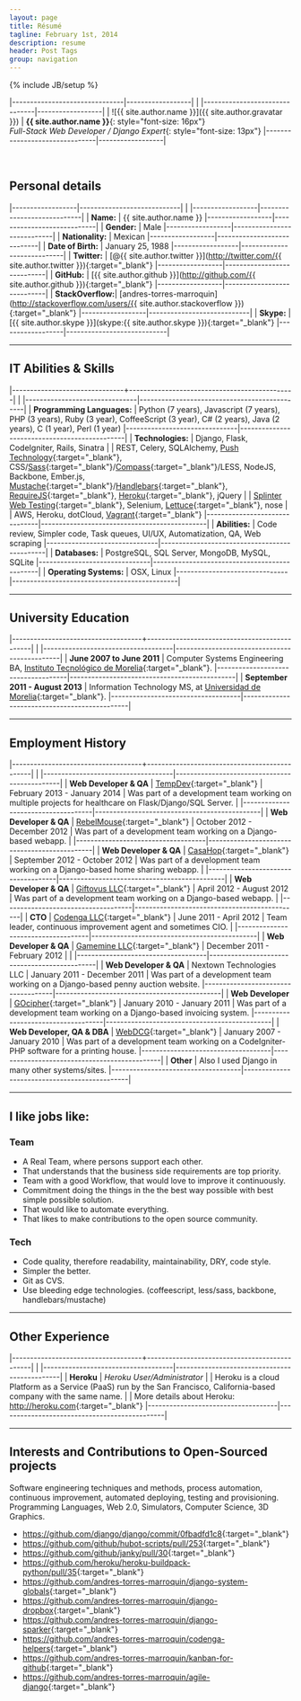 ```yaml
---
layout: page
title: Résumé
tagline: February 1st, 2014
description: resume
header: Post Tags
group: navigation
---
```

{% include JB/setup %}


|-------------------------------|------------------|
|
|-------------------------------|------------------|
| ![{{ site.author.name }}]({{ site.author.gravatar }}) | **{{ site.author.name }}**{: style="font-size: 16px"}<br/>*Full-Stack Web Developer / Django Expert*{: style="font-size: 13px"}
|-------------------------------|------------------|

<br/>

## Personal details

|------------------|----------------------------|
|
|------------------|----------------------------|
| **Name:**        | {{ site.author.name }}
|------------------|----------------------------|
| **Gender:**      | Male
|------------------|----------------------------|
| **Nationality:** | Mexican
|------------------|----------------------------|
| **Date of Birth:** | January 25, 1988
|------------------|----------------------------|
| **Twitter:**     | [@{{ site.author.twitter }}](http://twitter.com/{{ site.author.twitter }}){:target="_blank"}
|------------------|----------------------------|
| **GitHub:**      | [{{ site.author.github }}](http://github.com/{{ site.author.github }}){:target="_blank"}
|------------------|----------------------------|
| **StackOverflow:**| [andres-torres-marroquin](http://stackoverflow.com/users/{{ site.author.stackoverflow }}){:target="_blank"}
|------------------|----------------------------|
| **Skype:**       | [{{ site.author.skype }}](skype:{{ site.author.skype }}){:target="_blank"}
|------------------|----------------------------|

---------

## IT Abilities & Skills

|-------------------------------+----------------------------------------------|
|
|-------------------------------|----------------------------------------------|
| **Programming Languages:**    | Python (7 years), Javascript (7 years), PHP (3 years), Ruby (3 year), CoffeeScript (3 year), C# (2 years), Java (2 years), C (1 year), Perl (1 year)
|-------------------------------|----------------------------------------------|
| **Technologies:**             | Django, Flask, CodeIgniter, Rails, Sinatra
|                               | REST, Celery, SQLAlchemy, [Push Technology](http://en.wikipedia.org/wiki/Push_technology){:target="_blank"}, CSS/[Sass](http://sass-lang.com/){:target="_blank"}/[Compass](http://compass-style.org/){:target="_blank"}/LESS, NodeJS, Backbone, Ember.js, [Mustache](http://mustache.github.com/){:target="_blank"}/[Handlebars](http://handlebarsjs.com/){:target="_blank"}, [RequireJS](http://requirejs.org/){:target="_blank"}, [Heroku](http://www.heroku.com/){:target="_blank"}, jQuery
|                               | [Splinter Web Testing](http://splinter.cobrateam.info/){:target="_blank"}, Selenium, [Lettuce](http://lettuce.it/){:target="_blank"}, nose
|                               | AWS, Heroku, dotCloud, [Vagrant](http://www.vagrantup.com/){:target="_blank"}
|-------------------------------|----------------------------------------------|
| **Abilities:**                | Code review, Simpler code, Task queues, UI/UX, Automatization, QA, Web scraping
|-------------------------------|----------------------------------------------|
| **Databases:**                | PostgreSQL, SQL Server, MongoDB, MySQL, SQLite
|-------------------------------|----------------------------------------------|
| **Operating Systems:**        | OSX, Linux
|-------------------------------|----------------------------------------------|

---------

## University Education

|------------------------------------+----------------------------------------------|
|
|------------------------------------|----------------------------------------------|
| **June 2007 to June 2011**         | Computer Systems Engineering BA, [Instituto Tecnológico de Morelia](http://www.itmorelia.edu.mx/){:target="_blank"}.
|------------------------------------|----------------------------------------------|
| **September 2011 - August 2013**   | Information Technology MS, at [Universidad de Morelia](http://udemorelia.edu.mx/){:target="_blank"}.
|------------------------------------|----------------------------------------------|

---------

## Employment History

|------------------------------------+----------------------------------------------|
|
|------------------------------------|----------------------------------------------|
| **Web Developer & QA**             | [TempDev](http://tempdev.com){:target="_blank"}
| February 2013 - January 2014       | Was part of a development team working on multiple projects for healthcare on Flask/Django/SQL Server. |
|------------------------------------|----------------------------------------------|
| **Web Developer & QA**             | [RebelMouse](http://rebelmouse.com){:target="_blank"}
| October 2012 - December 2012       | Was part of a development team working on a Django-based webapp. |
|------------------------------------|----------------------------------------------|
| **Web Developer & QA**             | [CasaHop](http://casahop.com){:target="_blank"}
| September 2012 - October 2012      | Was part of a development team working on a Django-based home sharing webapp. |
|------------------------------------|----------------------------------------------|
| **Web Developer & QA**             | [Giftovus LLC](http://giftovus.com){:target="_blank"}
| April 2012 - August 2012           | Was part of a development team working on a Django-based webapp. |
|------------------------------------|----------------------------------------------|
| **CTO**                            | [Codenga LLC](http://codenga.com){:target="_blank"}
| June 2011 - April 2012             | Team leader, continuous improvement agent and sometimes CIO. |
|------------------------------------|----------------------------------------------|
| **Web Developer & QA**             | [Gamemine LLC](http://gamemine.com){:target="_blank"}
| December 2011 - February 2012      | |
|------------------------------------|----------------------------------------------|
| **Web Developer & QA**             | Nextown Technologies LLC
| January 2011 - December 2011       | Was part of a development team working on a Django-based penny auction website.
|------------------------------------|----------------------------------------------|
| **Web Developer**                  | [GOcipher](http://www.gocipher.com/){:target="_blank"}
| January 2010 - January 2011        | Was part of a development team working on a Django-based invoicing system.
|------------------------------------|----------------------------------------------|
| **Web Developer, QA & DBA**        | [WebDCG](http://webdcg.com){:target="_blank"}
| January 2007 - January 2010        | Was part of a development team working on a CodeIgniter-PHP software for a printing house.
|------------------------------------|----------------------------------------------|
| **Other**                          | Also I used Django in many other systems/sites.
|------------------------------------|----------------------------------------------|

---------

## I like jobs like:

### Team
 - A Real Team, where persons support each other.
 - That understands that the business side requirements are top priority.
 - Team with a good Workflow, that would love to improve it continuously.
 - Commitment doing the things in the the best way possible with best simple possible solution.
 - That would like to automate everything.
 - That likes to make contributions to the open source community.

### Tech
 - Code quality, therefore readability, maintainability, DRY, code style.
 - Simpler the better.
 - Git as CVS.
 - Use bleeding edge technologies. (coffeescript, less/sass, backbone, handlebars/mustache)

---------

## Other Experience

|------------------------------------+----------------------------------------------|
|
|------------------------------------|----------------------------------------------|
| **Heroku**             | *Heroku User/Administrator*
|                        | Heroku is a cloud Platform as a Service (PaaS) run by the San Francisco, California-based company with the same name.
|                        | More details about Heroku: <http://heroku.com>{:target="_blank"}
|------------------------------------|----------------------------------------------|

---------

## Interests and Contributions to Open-Sourced projects

Software engineering techniques and methods, process automation, continuous improvement, automated deploying, testing and provisioning. Programming Languages, Web 2.0, Simulators, Computer Science, 3D Graphics.

 - <https://github.com/django/django/commit/0fbadfd1c8>{:target="_blank"}
 - <https://github.com/github/hubot-scripts/pull/253>{:target="_blank"}
 - <https://github.com/github/janky/pull/30>{:target="_blank"}
 - <https://github.com/heroku/heroku-buildpack-python/pull/35>{:target="_blank"}
 - <https://github.com/andres-torres-marroquin/django-system-globals>{:target="_blank"}
 - <https://github.com/andres-torres-marroquin/django-dropbox>{:target="_blank"}
 - <https://github.com/andres-torres-marroquin/django-sparker>{:target="_blank"}
 - <https://github.com/andres-torres-marroquin/codenga-helpers>{:target="_blank"}
 - <https://github.com/andres-torres-marroquin/kanban-for-github>{:target="_blank"}
 - <https://github.com/andres-torres-marroquin/agile-django>{:target="_blank"}
